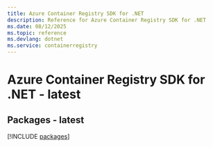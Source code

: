 ```yaml
---
title: Azure Container Registry SDK for .NET
description: Reference for Azure Container Registry SDK for .NET
ms.date: 08/12/2025
ms.topic: reference
ms.devlang: dotnet
ms.service: containerregistry
---
```

# Azure Container Registry SDK for .NET - latest
## Packages - latest
[!INCLUDE [packages](container-registry-index.md)]